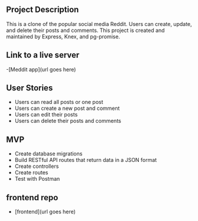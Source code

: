 ## Project Description
This is a clone of the popular social media Reddit. Users can create, update, and delete their posts and comments. This project is created and maintained by Express, Knex, and pg-promise.


## Link to a live server 
-[Meddit app](url goes here)


## User Stories 
- Users can read all posts or one post
- Users can create a new post and comment
- Users can edit their posts
- Users can delete their posts and comments


## MVP
- Create database migrations
- Build RESTful API routes that return data in a JSON format
- Create controllers
- Create routes
- Test with Postman


## frontend repo
- [frontend](url goes here)
